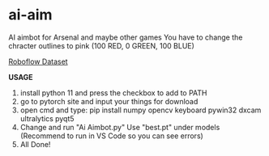 # ai-aim
AI aimbot for Arsenal and maybe other games
You have to change the chracter outlines to pink (100 RED, 0 GREEN, 100 BLUE)

[Roboflow Dataset](https://universe.roboflow.com/yoinkedyoink-rqosi/enemy-finder-vqteo)

**USAGE**

1. install python 11 and press the checkbox to add to PATH  
1. go to pytorch site and input your things for download  
1. open cmd and type: pip install numpy opencv keyboard pywin32 dxcam ultralytics pyqt5  
1. Change and run "Ai Aimbot.py" Use "best.pt" under models (Recommend to run in VS Code so you can see errors)  
1. All Done!

